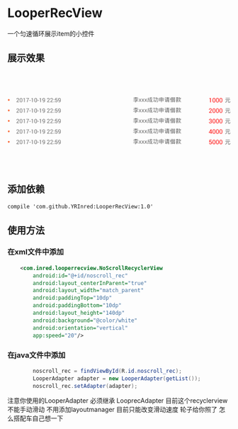 # LooperRecView
一个匀速循环展示item的小控件
## 展示效果
![img](https://github.com/YRInred/LooperRecView/blob/master/01074.gif)
## 添加依赖
```compile
compile 'com.github.YRInred:LooperRecView:1.0'
```
## 使用方法
### 在xml文件中添加
```xml
    <com.inred.looperrecview.NoScrollRecyclerView
        android:id="@+id/noscroll_rec"
        android:layout_centerInParent="true"
        android:layout_width="match_parent"
        android:paddingTop="10dp"
        android:paddingBottom="10dp"
        android:layout_height="140dp"
        android:background="@color/white"
        android:orientation="vertical"
        app:speed="20"/>
```
### 在java文件中添加
```java
        noscroll_rec = findViewById(R.id.noscroll_rec);
        LooperAdapter adapter = new LooperAdapter(getList());
        noscroll_rec.setAdapter(adapter);
```
注意你使用的LooperAdapter 必须继承 LooprecAdapter
目前这个recyclerview不能手动滑动 不用添加layoutmanager 目前只能改变滑动速度 
轮子给你照了 怎么搭配车自己想一下
